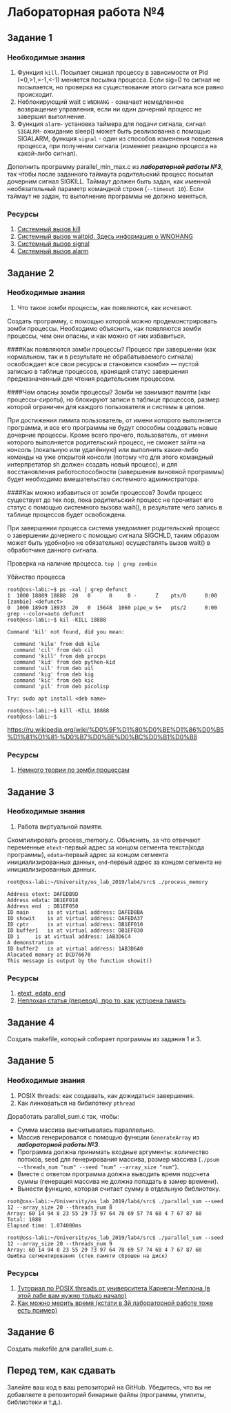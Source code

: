 # Лабораторная работа №4

## Задание 1

### Необходимые знания

1. Функция `kill`. Посылает сишнал процессу в зависимости от Pid (=0,>1,=-1,<-1) меняется посылка процесса. Если sig=0 то сигнал не посылается, но проверка на существование этого сигнала все равно происходит.
2. Неблокирующий wait c `WNOHANG` - означает немедленное возвращение управления, если ни один дочерний процесс не завершил выполнение.
3. Функция `alarm`- установка таймера для подачи сигнала, сигнал `SIGALRM`- ожидание sleep() может быть реализованна с помощью SIGALARM, функция `signal` - один из способов изменения поведения процесса, при получении сигнала (изменяет реакцию процесса на какой-либо сигнал).

Дополнить программу parallel\_min\_max.c из ***лабораторной работы №3***, так чтобы после заданного таймаута родительский процесс посылал дочерним сигнал SIGKILL. Таймаут должен быть задан, как именной необязательный параметр командной строки (`--timeout 10`). Если таймаут не задан, то выполнение программы не должно меняться.

### Ресурсы
1. [Системный вызов kill](http://man7.org/linux/man-pages/man2/kill.2.html)
2. [Системный вызов waitpid. Здесь информация о WNOHANG](https://linux.die.net/man/2/waitpid)
3. [Системный вызов signal](http://man7.org/linux/man-pages/man2/signal.2.html)
4. [Системный вызов alarm](http://man7.org/linux/man-pages/man2/alarm.2.html)

## Задание 2

### Необходимые знания

1. Что такое зомби процессы, как появляются, как исчезают.

Создать программу, с помощью которой можно продемонстрировать зомби процессы. Необходимо объяснить, как появляются зомби процессы, чем они опасны, и как можно от них избавиться.


####Как появляются зомби процессы?
Процесс при завершении (как нормальном, так и в результате не обрабатываемого сигнала) освобождает все свои ресурсы и становится «зомби» — пустой записью в таблице процессов, хранящей статус завершения предназначенный для чтения родительским процессом.


####Чем опасны зомби процессы?
Зомби не занимают памяти (как процессы-сироты), но блокируют записи в таблице процессов, размер которой ограничен для каждого пользователя и системы в целом.

При достижении лимита пользователь, от имени которого выполняется программа, и все его программы не будут способны создавать новые дочерние процессы. Кроме всего прочего, пользователь, от имени которого выполняется родительский процесс, не сможет зайти на консоль (локальную или удалённую) или выполнить какие-либо команды на уже открытой консоли (потому что для этого командный интерпретатор sh должен создать новый процесс), и для восстановления работоспособности (завершения виновной программы) будет необходимо вмешательство системного администратора.

####Как можно избавиться от зомби процессов?
Зомби процесс существует до тех пор, пока родительский процесс не прочитает его статус с помощью системного вызова wait(), в результате чего запись в таблице процессов будет освобождена.

При завершении процесса система уведомляет родительский процесс о завершении дочернего с помощью сигнала SIGCHLD, таким образом может быть удобно(но не обязательно) осуществлять вызов wait() в обработчике данного сигнала.

Проверка на наличие процесса.
`top | grep zombie`

Убйиство процесса
```
root@oss-labi:~$ ps -xal | grep defunct
1  1000 18889 18888  20   0      0     0 -      Z    pts/0      0:00 [zombie] <defunct>
0  1000 18949 18933  20   0  15648  1060 pipe_w S+   pts/2      0:00 grep --color=auto defunct
root@oss-labi:~$ kil -KILL 18888

Command 'kil' not found, did you mean:

  command 'kile' from deb kile
  command 'cil' from deb cil
  command 'kill' from deb procps
  command 'kid' from deb python-kid
  command 'uil' from deb uil
  command 'kig' from deb kig
  command 'kic' from deb kic
  command 'pil' from deb picolisp

Try: sudo apt install <deb name>

root@oss-labi:~$ kill -KILL 18888
root@oss-labi:~$

```

https://ru.wikipedia.org/wiki/%D0%9F%D1%80%D0%BE%D1%86%D0%B5%D1%81%D1%81-%D0%B7%D0%BE%D0%BC%D0%B1%D0%B8

### Ресурсы

1. [Немного теории по зомби процессам](https://www-cdf.fnal.gov/offline/UNIX_Concepts/concepts.zombies.txt)

## Задание 3

### Необходимые знания

1. Работа виртуальной памяти.

Скомпилировать process_memory.c. Объяснить, за что отвечают переменные `etext`-первый адрес за концом сегмента текста(кода программы), `edata`-первый адрес за концом сегмента инициализированных данных, `end`-первый адрес за концом сегмента не инициализированных данных.


```
root@oss-labi:~/University/os_lab_2019/lab4/src$ ./process_memory

Address etext: DAFEDB9D
Address edata: DB1EF018
Address end  : DB1EF050
ID main 	 is at virtual address: DAFED8BA
ID showit 	 is at virtual address: DAFEDA37
ID cptr 	 is at virtual address: DB1EF010
ID buffer1 	 is at virtual address: DB1EF030
ID i 	 is at virtual address: 1AB3D6C4
A demonstration
ID buffer2 	 is at virtual address: 1AB3D6A0
Alocated memory at DCD76670
This message is output by the function showit()

```
### Ресурсы

1. [etext, edata, end](https://linux.die.net/man/3/edata)
2. [Неплохая статья (перевод), про то, как устроена память](https://habrahabr.ru/company/nixsolutions/blog/277759/)

## Задание 4

Создать makefile, который собирает программы из задания 1 и 3.

## Задание 5

### Необходимые знания

1. POSIX threads: как создавать, как дожидаться завершения.
2. Как линковаться на бибилотеку `pthread`

Доработать parallel_sum.c так, чтобы:

* Сумма массива высчитывалась параллельно.
* Массив генерировался с помощью функции `GenerateArray` из ***лабораторной работы №3***.
* Программа должна принимать входные аргументы: количество потоков, seed для генерирования массива, размер массива (`./psum --threads_num "num" --seed "num" --array_size "num"`).
* Вместе с ответом программа должна выводить время подсчета суммы (генерация массива не должна попадать в замер времени).
* Вынести функцию, которая считает сумму в отдельную библиотеку.
```
root@oss-labi:~/University/os_lab_2019/lab4/src$ ./parallel_sum --seed 12 --array_size 20 --threads_num 8
Array: 60 14 94 8 23 55 29 73 97 64 78 69 57 74 68 4 7 67 87 60
Total: 1088
Elapsed time: 1.074000ms

root@oss-labi:~/University/os_lab_2019/lab4/src$ ./parallel_sum --seed 12 --array_size 20 --threads_num 9
Array: 60 14 94 8 23 55 29 73 97 64 78 69 57 74 68 4 7 67 87 60
Ошибка сегментирования (стек памяти сброшен на диск)

```
### Ресурсы

1. [Туториал по POSIX threads от университета Карнеги-Меллона (в этой лабе вам нужно только начало)](https://www.cs.cmu.edu/afs/cs/academic/class/15492-f07/www/pthreads.html#SCHEDULING)
2. [Как можно мерить время (кстати в 3й лабораторной работе тоже есть пример)](https://www.gnu.org/software/libc/manual/html_node/Elapsed-Time.html)

## Задание 6

Создать makefile для parallel_sum.c.

## Перед тем, как сдавать

Залейте ваш код в ваш репозиторий на GitHub. Убедитесь, что вы не добавляете в репозиторий бинарные файлы (программы, утилиты, библиотеки и т.д.).
